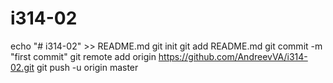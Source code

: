 # i314-02
echo "# i314-02" >> README.md
git init
git add README.md
git commit -m "first commit"
git remote add origin https://github.com/AndreevVA/i314-02.git
git push -u origin master
